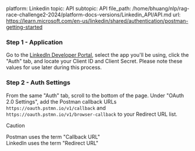 platform: Linkedin
topic: API
subtopic: API
file_path: /home/bhuang/nlp/rag-race-challenge2-2024/platform-docs-versions/Linkedin_API/API.md
url: https://learn.microsoft.com/en-us/linkedin/shared/authentication/postman-getting-started

### Step 1 - Application

Go to the [LinkedIn Developer Portal](https://www.linkedin.com/developers/apps), select the app you'll be using, click the "Auth" tab, and locate your Client ID and Client Secret. Please note these values for use later during this process.

### Step 2 - Auth Settings

From the same "Auth" tab, scroll to the bottom of the page. Under "OAuth 2.0 Settings", add the Postman callback URLs `https://oauth.pstmn.io/v1/callback` and `https://oauth.pstmn.io/v1/browser-callback` to your Redirect URL list.

Caution

Postman uses the term "Callback URL"  
LinkedIn uses the term "Redirect URL"